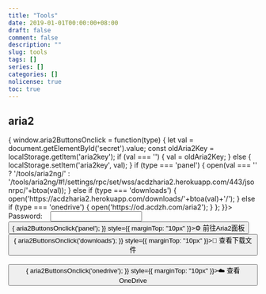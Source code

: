 ```yaml
---
title: "Tools"
date: 2019-01-01T00:00:00+08:00
draft: false
comment: false
description: ""
slug: tools
tags: []
series: []
categories: []
nolicense: true
toc: true
---
```


## aria2

<section onLoad={() => {
  window.aria2ButtonsOnclick = function(type) {
    let val = document.getElementById('secret').value;
    const oldAria2Key = localStorage.getItem('aria2key');
    if (val === '') { val = oldAria2Key; }
    else { localStorage.setItem('aria2key', val); }
    if (type === 'panel') {
      open(val === '' 
        ? '/tools/aria2ng/' 
        : '/tools/aria2ng/#!/settings/rpc/set/wss/acdzharia2.herokuapp.com/443/jsonrpc/'+btoa(val));
    } else if (type === 'downloads') { 
      open('https://acdzharia2.herokuapp.com/downloads/'+btoa(val)+'/');
    } else if (type === 'onedrive') {
      open('https://od.acdzh.com/aria2');
    }
  };
}}>
    <label for="secret">Password:</label>
    &nbsp;&nbsp;
    <Input id="secret" type="password" />
    &nbsp;&nbsp;
    <div style={{ display: 'inline-block', marginTop: "10px" }}>
      <Button onClick={() => { aria2ButtonsOnclick('panel'); }} style={{ marginTop: "10px" }}>⚙️ 前往Aria2面板</Button>
      &nbsp;&nbsp;
      <Button onClick={() => { aria2ButtonsOnclick('downloads'); }} style={{ marginTop: "10px" }}>📁 查看下载文件</Button>
      &nbsp;&nbsp;
      <Button onClick={() => { aria2ButtonsOnclick('onedrive'); }} style={{ marginTop: "10px" }}>☁️ 查看 OneDrive</Button>
    </div>
</section>